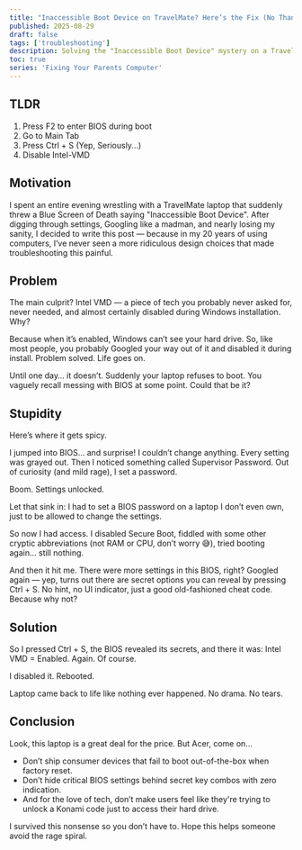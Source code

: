 ```yaml
---
title: "Inaccessible Boot Device on TravelMate? Here’s the Fix (No Thanks to Intel VMD)"
published: 2025-08-29
draft: false
tags: ['troubleshooting']
description: Solving the "Inaccessible Boot Device" mystery on a TravelMate laptop with hidden BIOS settings, secret key combos, and lots of regret.
toc: true
series: 'Fixing Your Parents Computer' 
---
```


## TLDR
1) Press F2 to enter BIOS during boot
2) Go to Main Tab
3) Press Ctrl + S (Yep, Seriously...)
4) Disable Intel-VMD

## Motivation
I spent an entire evening wrestling with a TravelMate laptop that suddenly threw a Blue Screen of Death saying "Inaccessible Boot Device". After digging through settings, Googling like a madman, and nearly losing my sanity, I decided to write this post — because in my 20 years of using computers, I’ve never seen a more ridiculous design choices that made troubleshooting this painful.

## Problem
The main culprit? Intel VMD — a piece of tech you probably never asked for, never needed, and almost certainly disabled during Windows installation. Why?

Because when it’s enabled, Windows can’t see your hard drive. So, like most people, you probably Googled your way out of it and disabled it during install. Problem solved. Life goes on.

Until one day… it doesn’t. Suddenly your laptop refuses to boot.
You vaguely recall messing with BIOS at some point. Could that be it?

## Stupidity
Here’s where it gets spicy.

I jumped into BIOS… and surprise! I couldn’t change anything. Every setting was grayed out.
Then I noticed something called Supervisor Password. Out of curiosity (and mild rage), I set a password.

Boom. Settings unlocked.

Let that sink in: I had to set a BIOS password on a laptop I don’t even own, just to be allowed to change the settings.

So now I had access. I disabled Secure Boot, fiddled with some other cryptic abbreviations (not RAM or CPU, don’t worry 😅), tried booting again... still nothing.

And then it hit me. There were more settings in this BIOS, right? Googled again — yep, turns out there are secret options you can reveal by pressing Ctrl + S.
No hint, no UI indicator, just a good old-fashioned cheat code. Because why not?

## Solution
So I pressed Ctrl + S, the BIOS revealed its secrets, and there it was:
Intel VMD = Enabled. Again. Of course.

I disabled it. Rebooted.

Laptop came back to life like nothing ever happened. No drama. No tears.

## Conclusion
Look, this laptop is a great deal for the price. But Acer, come on...

* Don’t ship consumer devices that fail to boot out-of-the-box when factory reset.
* Don’t hide critical BIOS settings behind secret key combos with zero indication.
* And for the love of tech, don’t make users feel like they're trying to unlock a Konami code just to access their hard drive.

I survived this nonsense so you don’t have to. Hope this helps someone avoid the rage spiral.
